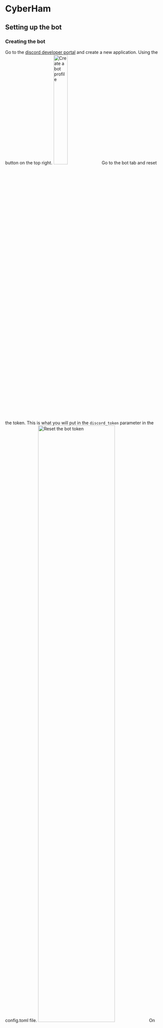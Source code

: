 # CyberHam

## Setting up the bot
### Creating the bot
Go to the [discord developer portal](https://discord.com/developers/applications/) and create a new application. Using the button on the top right.
<img alt="Create a bot profile" src="https://file.garden/ZcqcCFK3bnacTMc-/Application_Creation.png" width="30%"/>
Go to the bot tab and reset the token. This is what you will put in the `discord_token` parameter in the config.toml file.
<img alt="Reset the bot token" src="https://file.garden/ZcqcCFK3bnacTMc-/Token_Reset.png" width="70%"/>
On the same page, turn off public bot and set the Priviledge Gateway Intents as shown below.
<img alt="Declare bot intents" src="https://file.garden/ZcqcCFK3bnacTMc-/Bot_Intents.png" width="70%"/>

### Inviting the bot
Copy your application id on the General Information tab, and put this into this url
<img alt="Aquire the client ID of your bot" src="https://file.garden/ZcqcCFK3bnacTMc-/Application_Id.png" width="70%"/>
Then insert the application id into this url, replacing "{APPLICATIONID}" with your number.
`https://discord.com/api/oauth2/authorize?client_id={APPLICATIONID}&permissions=3072&scope=bot%20applications.commands`
This is the discord bot invite link,(giving it only read/write message perms). You use to add the bot to your testing server.
### Getting the guild id
The guild/server id can be located in the widget tab in the server settings.
<img alt="Acquire a test guild ID" src="https://file.garden/ZcqcCFK3bnacTMc-/Guild_Id.png" width="70%"/>
This is the guild id you include into the `test_guild_ids` parameter in the config.toml

## Running the bot
### Installation
```bash
python -m venv venv
source venv/bin/activate
pip install -r requirements.txt
```
### Configuration
Create a config.toml file in the root of the repo and set the following values:
```toml
google_client = "client_secret_2_{FILL IN -> client_id}.apps.googleusercontent.com.json" # the file name of the client_secret.json file you downloaded from google cloud API and is placed in cyberham/secrets/
discord_token = "" # the discord token for the bot as a str
test_guild_ids = [] # [631254092332662805] is the cyber club server, the id of discord guilds in a comma seperated int array
```

### Execution
```bash
python -m cyberham
```

## Contributing
- Coordinate with team to decide on tasks to do
- make a new branch named your feature
- make a PR once you are done
- someone else will review and merge your PR
